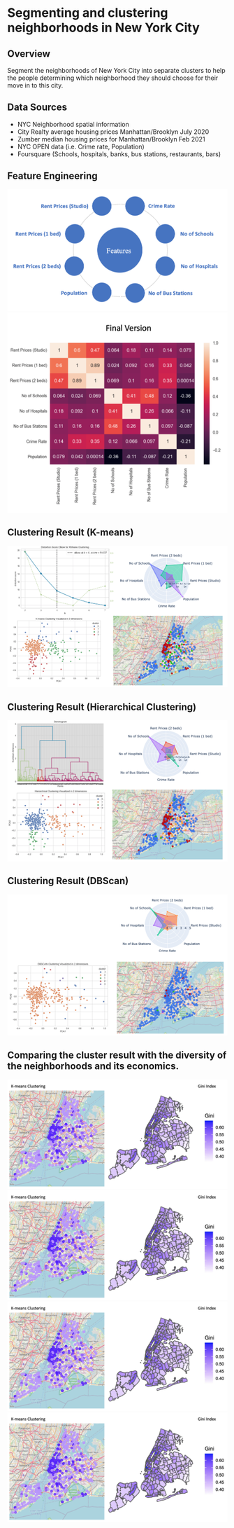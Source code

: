 # Segmenting and clustering neighborhoods in New York City

## Overview 
Segment the neighborhoods of New York City into separate clusters to help the people determining which neighborhood they should choose for their move in to this city.

## Data Sources
- NYC Neighborhood spatial information
- City Realty average housing prices Manhattan/Brooklyn July 2020
- Zumber median housing prices for Manhattan/Brooklyn Feb 2021
- NYC OPEN data (i.e. Crime rate, Population)
- Foursquare (Schools, hospitals, banks, bus stations, restaurants, bars)

## Feature Engineering
!["feature01"](https://github.com/kreativeai/Clustering-NYC-Neighborhoods/blob/main/img/01_feature.png)
!["feature02"](https://github.com/kreativeai/Clustering-NYC-Neighborhoods/blob/main/img/02_heatmap.png)

## Clustering Result (K-means)
!["kmean"](https://github.com/kreativeai/Clustering-NYC-Neighborhoods/blob/main/img/03_kmean_result.png)

## Clustering Result (Hierarchical Clustering)
!["hierarchical"](https://github.com/kreativeai/Clustering-NYC-Neighborhoods/blob/main/img/04_hierarchical_result.png)

## Clustering Result (DBScan)
!["dbscan"](https://github.com/kreativeai/Clustering-NYC-Neighborhoods/blob/main/img/05_dbscan_result.png)

## Comparing the cluster result with the diversity of the neighborhoods and its economics.
!["compare01"](https://github.com/kreativeai/Clustering-NYC-Neighborhoods/blob/main/img/06_compare01.png)
!["compare02"](https://github.com/kreativeai/Clustering-NYC-Neighborhoods/blob/main/img/06_compare01.png)
!["compare03"](https://github.com/kreativeai/Clustering-NYC-Neighborhoods/blob/main/img/06_compare01.png)
!["compare04"](https://github.com/kreativeai/Clustering-NYC-Neighborhoods/blob/main/img/06_compare01.png)

